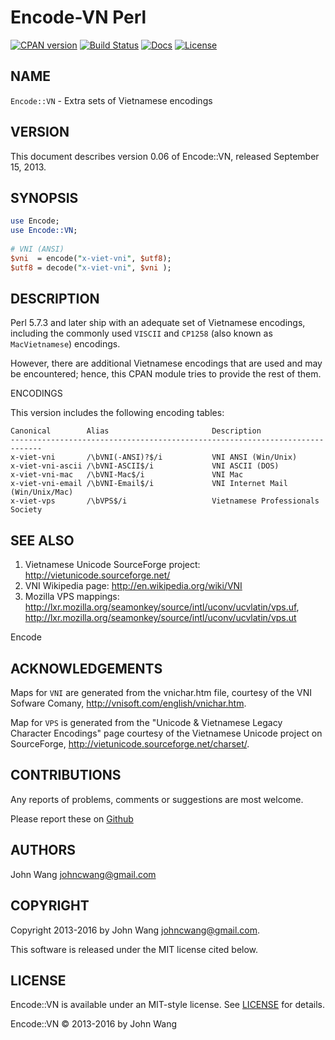 Encode-VN Perl
==============

[![CPAN version][version-svg]][version-link]
[![Build Status][build-status-svg]][build-status-link]
[![Docs][docs-metacpan-svg]][docs-metacpan-link]
[![License][license-svg]][license-link]

## NAME

`Encode::VN` - Extra sets of Vietnamese encodings

## VERSION

This document describes version 0.06 of Encode::VN, released September 15, 2013.

## SYNOPSIS

```perl
use Encode;
use Encode::VN;
 
# VNI (ANSI)
$vni  = encode("x-viet-vni", $utf8);
$utf8 = decode("x-viet-vni", $vni );
```

## DESCRIPTION

Perl 5.7.3 and later ship with an adequate set of Vietnamese encodings, including the commonly used `VISCII` and `CP1258` (also known as `MacVietnamese`) encodings.

However, there are additional Vietnamese encodings that are used and may be encountered; hence, this CPAN module tries to provide the rest of them.

ENCODINGS

This version includes the following encoding tables:

```
Canonical        Alias                       Description
-----------------------------------------------------------------------------
x-viet-vni       /\bVNI(-ANSI)?$/i           VNI ANSI (Win/Unix)
x-viet-vni-ascii /\bVNI-ASCII$/i             VNI ASCII (DOS)
x-viet-vni-mac   /\bVNI-Mac$/i               VNI Mac
x-viet-vni-email /\bVNI-Email$/i             VNI Internet Mail (Win/Unix/Mac)
x-viet-vps       /\bVPS$/i                   Vietnamese Professionals Society
```

## SEE ALSO

1. Vietnamese Unicode SourceForge project: http://vietunicode.sourceforge.net/
1. VNI Wikipedia page: http://en.wikipedia.org/wiki/VNI
1. Mozilla VPS mappings: http://lxr.mozilla.org/seamonkey/source/intl/uconv/ucvlatin/vps.uf, http://lxr.mozilla.org/seamonkey/source/intl/uconv/ucvlatin/vps.ut

Encode

## ACKNOWLEDGEMENTS

Maps for `VNI` are generated from the vnichar.htm file, courtesy of the VNI Sofware Comany, http://vnisoft.com/english/vnichar.htm.

Map for `VPS` is generated from the "Unicode & Vietnamese Legacy Character Encodings" page courtesy of the Vietnamese Unicode project on SourceForge, http://vietunicode.sourceforge.net/charset/.

## CONTRIBUTIONS

Any reports of problems, comments or suggestions are most welcome.

Please report these on [Github](https://github.com/grokify/encode-vn-perl)

## AUTHORS

John Wang <johncwang@gmail.com>

## COPYRIGHT

Copyright 2013-2016 by John Wang <johncwang@gmail.com>.

This software is released under the MIT license cited below.

## LICENSE

Encode::VN is available under an MIT-style license. See [LICENSE](LICENSE) for details.

Encode::VN &copy; 2013-2016 by John Wang

 [version-svg]: https://badge.fury.io/pl/Encode-VN.svg
 [version-link]: https://badge.fury.io/pl/Encode-VN
 [build-status-svg]: https://travis-ci.org/grokify/encode-vn-perl.svg?branch=master
 [build-status-link]: https://travis-ci.org/grokify/encode-vn-perl
 [docs-metacpan-svg]: https://img.shields.io/badge/docs-metacpan-blue.svg
 [docs-metacpan-link]: https://metacpan.org/pod/Encode::VN
 [license-svg]: https://img.shields.io/badge/license-MIT-blue.svg
 [license-link]: https://raw.githubusercontent.com/grokify/encode-vn-perl/master/LICENSE